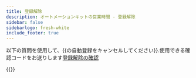 ```yaml
---
title: 登録解除
description: オートメーションキットの営業時間 - 登録解除
sidebar: false
sidebarlogo: fresh-white
include_footer: true
---
```

以下の質問を使用して、{{の自動登録をキャンセルしてください<product-name>}}.使用できる確認コードをお送りします[登録解除の確認](/ja/office-hours/unregister-confirm)

{{<questions name="/office-hours/unregister.json" completed="Thank you for completing unregistration questions" showNavigationButtons=false >}}

